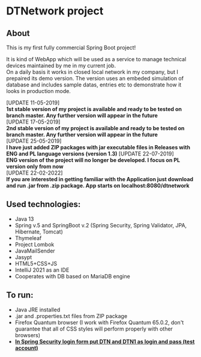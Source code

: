 **DTNetwork project**
===================

**About**
----------
This is my first fully commercial Spring Boot project!

It is kind of WebApp which will be used as a service to manage technical devices 
maintained by me in my current job.  
On a daily basis it works in closed local network in my company, but I prepaired its demo version. The version uses an embeded simulation of database and includes sample datas, entries etc to demonstrate how it looks in production mode.

[UPDATE 11-05-2019]  
**1st stable version of my project is available and ready to be tested on branch master. Any further version will appear in the future**  
[UPDATE 17-05-2019]  
**2nd stable version of my project is available and ready to be tested on branch master. Any further version will appear in the future**  
[UPDATE 25-05-2019]  
**I have just added ZIP packages with jar executable files in Releases with ENG and PL language versions (version 1.3)**
[UPDATE 22-07-2019]  
**ENG version of the project will no longer be developed. I focus on PL version only from now**  
[UPDATE 22-02-2022]  
**If you are interested in getting familiar with the Application just download and run .jar from .zip package. App starts on localhost:8080/dtnetwork** 
 




**Used technologies:**
-----------------------
* Java 13
* Spring v.5 and SpringBoot v.2 (Spring Security, Spring Validator, JPA, Hibernate, Tomcat)  
* Thymeleaf  
* Project Lombok
* JavaMailSender
* Jasypt
* HTML5+CSS+JS
* IntelliJ 2021 as an IDE
* Cooperates with DB based on MariaDB engine
 

**To run:**
-------------
* Java JRE installed
* .jar and .properties.txt files from ZIP package  
* Firefox Quantum browser (I work with Firefox Quantum 65.0.2, don't guarantee that all of CSS styles will perform properly with other browsers)  
* **<u>In Spring Security login form put DTN and DTN1 as login and pass (test account)</u>** 

